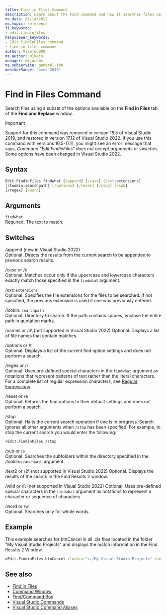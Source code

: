 ```yaml
---
title: Find in Files Command
description: Learn about the Find command and how it searches files using some of the options available on the Find in Files tab of the Find and Replace window.
ms.date: 01/14/2022
ms.topic: reference
f1_keywords:
- edit.findinfiles
helpviewer_keywords:
- Edit.FindInFiles command
- find in files command
author: Mikejo5000
ms.author: mikejo
manager: mijacobs
ms.subservice: general-ide
monikerRange: "<=vs-2019"
---
```

# Find in Files Command

Search files using a subset of the options available on the **Find in Files** tab of the **Find and Replace** window.

> [!IMPORTANT]
> Support for this command was removed in version 16.5 of Visual Studio 2019, and restored in version 17.12 of Visual Studio 2022. If you use this command with versions 16.5-17.11, you might see an error message that says, *Command "Edit.FindinFiles" does not accept arguments or switches.* Some options have been changed in Visual Studio 2022.

## Syntax

```cmd
Edit.FindinFiles findwhat [/append] [/case] [/ext:extensions]
[/lookin:searchpath] [/options] [/reset] [/stop] [/sub]
[/regex] [/word]
```

## Arguments

`findwhat`\
Required. The text to match.

## Switches
/append  (new in Visual Studio 2022)\
Optional. Directs the results from the current search to be appended to previous search results.

/case or /c\
Optional. Matches occur only if the uppercase and lowercase characters exactly match those specified in the `findwhat` argument.

/ext: `extensions`\
Optional. Specifies the file extensions for the files to be searched. If not specified, the previous extension is used if one was previously entered.

/lookin: `searchpath`\
Optional. Directory to search. If the path contains spaces, enclose the entire path in quotation marks.

/names or /n\ (not supported in Visual Studio 2022)
Optional. Displays a list of file names that contain matches.

/options or /t\
Optional. Displays a list of the current find option settings and does not perform a search.

/regex or /r\
Optional. Uses pre-defined special characters in the `findwhat` argument as notations that represent patterns of text rather than the literal characters. For a complete list of regular expression characters, see [Regular Expressions](../../ide/using-regular-expressions-in-visual-studio.md).

/reset or /e\
Optional. Returns the find options to their default settings and does not perform a search.

/stop\
Optional. Halts the current search operation if one is in progress. Search ignores all other arguments when `/stop` has been specified. For example, to stop the current search you would enter the following:

```cmd
>Edit.FindinFiles /stop
```

/sub or /s\
Optional. Searches the subfolders within the directory specified in the /lookin:`searchpath` argument.

/text2 or /2\ (not supported in Visual Studio 2022)
Optional. Displays the results of the search in the Find Results 2 window.

/wild or /l\ (not supported in Visual Studio 2022)
Optional. Uses pre-defined special characters in the `findwhat` argument as notations to represent a character or sequence of characters.

/word or /w\
Optional. Searches only for whole words.

## Example
This example searches for btnCancel in all .cls files located in the folder "My Visual Studio Projects" and displays the match information in the Find Results 2 Window.

```cmd
>Edit.FindinFiles btnCancel /lookin:"c:/My Visual Studio Projects" /ext:*.cls /text2
```

## See also

- [Find in Files](../../ide/find-in-files.md)
- [Command Window](../../ide/reference/command-window.md)
- [Find/Command Box](../../ide/find-command-box.md)
- [Visual Studio Commands](../../ide/reference/visual-studio-commands.md)
- [Visual Studio Command Aliases](../../ide/reference/visual-studio-command-aliases.md)
